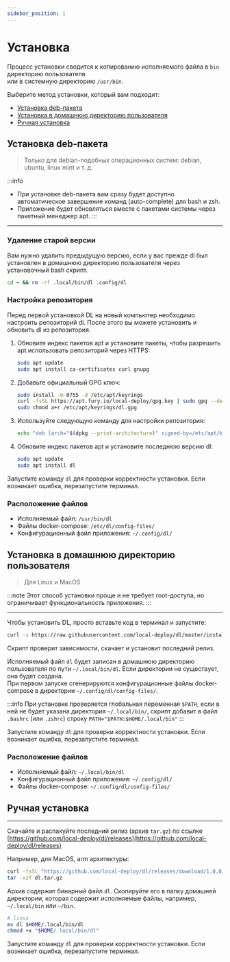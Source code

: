 ```yaml
---
sidebar_position: 1
---
```


# Установка

Процесс установки сводится к копированию исполняемого файла в `bin` директорию пользователя  
или в системную директорию `/usr/bin`.

Выберите метод установки, который вам подходит:

- [Установка deb-пакета](#установка-deb-пакета)
- [Установка в домашнюю директорию пользователя](#установка-в-домашнюю-директорию-пользователя)
- [Ручная установка](#ручная-установка)

## Установка deb-пакета

> Только для debian-подобных операционных систем: debian, ubuntu, linux mint и т. д.

:::info
- При установке deb-пакета вам сразу будет доступно автоматическое завершение команд (auto-complete) для bash и zsh.  
- Приложение будет обновляться вместе с пакетами системы через пакетный менеджер apt.
:::

---

### Удаление старой версии

Вам нужно удалить предыдущую версию, если у вас прежде dl был установлен в домашнюю директорию пользователя через
установочный bash скрипт.

```bash
cd ~ && rm -rf .local/bin/dl .config/dl
```

### Настройка репозитория

Перед первой установкой DL на новый компьютер необходимо настроить репозиторий dl. После этого вы можете установить и обновить dl из репозитория.

1. Обновите индекс пакетов apt и установите пакеты, чтобы разрешить apt использовать репозиторий через HTTPS:

    ```bash
    sudo apt update
    sudo apt install ca-certificates curl gnupg
    ```
2. Добавьте официальный GPG ключ:

    ```bash
    sudo install -m 0755 -d /etc/apt/keyrings
    curl -fsSL https://apt.fury.io/local-deploy/gpg.key | sudo gpg --dearmor -o /etc/apt/keyrings/dl.gpg
    sudo chmod a+r /etc/apt/keyrings/dl.gpg
    ```
3. Используйте следующую команду для настройки репозитория:

    ```bash
    echo "deb [arch="$(dpkg --print-architecture)" signed-by=/etc/apt/keyrings/dl.gpg] https://apt.fury.io/local-deploy/ /" | sudo tee /etc/apt/sources.list.d/dl.list > /dev/null
    ```
4. Обновите индекс пакетов apt и установите последнюю версию dl:

    ```bash
    sudo apt update
    sudo apt install dl
    ```

Запустите команду `dl` для проверки корректности установки. Если возникает ошибка, перезапустите терминал.

### Расположение файлов

- Исполняемый файл: `/usr/bin/dl`
- Файлы docker-compose: `/etc/dl/config-files/`
- Конфигурационный файл приложения: `~/.config/dl/`

## Установка в домашнюю директорию пользователя

> Для Linux и MacOS

:::note
Этот способ установки проще и не требует root-доступа, но ограничивает функциональность приложения.
:::

---

Чтобы установить DL, просто вставьте код в терминал и запустите:

```bash
curl -s https://raw.githubusercontent.com/local-deploy/dl/master/install_dl.sh | bash
```

Скрипт проверит зависимости, скачает и установит последний релиз.

Исполняемый файл `dl` будет записан в домашнюю директорию пользователя по пути `~/.local/bin/dl`. Если директории не
существует, она будет создана.  
При первом запуске сгенерируются конфигурационные файлы docker-compose в директории `~/.config/dl/config-files/`.

:::info
При установке проверяется глобальная переменная `$PATH`, если в ней не будет указана директория `~/.local/bin/`, скрипт
добавит в файл `.bashrc` (или `.zshrc`) строку `PATH="$PATH:$HOME/.local/bin"`
:::

Запустите команду `dl` для проверки корректности установки. Если возникает ошибка, перезапустите терминал.

### Расположение файлов

- Исполняемый файл: `~/.local/bin/dl`
- Конфигурационный файл приложения: `~/.config/dl/`
- Файлы docker-compose: `~/.config/dl/config-files/`

## Ручная установка

---

Скачайте и распакуйте последний релиз (архив `tar.gz`) по
ссылке [https://github.com/local-deploy/dl/releases](https://github.com/local-deploy/dl/releases)

Например, для MacOS, arm архитектуры:

```bash
curl -fsSL "https://github.com/local-deploy/dl/releases/download/1.0.0/dl-1.0.0-darwin-arm64.tar.gz" -o "dl.tar.gz"
tar -xzf dl.tar.gz
```

Архив содержит бинарный файл `dl`. Скопируйте его в папку домашней директории, которая содержит исполняемые файлы,
например, `~/.local/bin` или `~/bin`.

```bash
# linux
mv dl $HOME/.local/bin/dl
chmod +x "$HOME/.local/bin/dl"
```

Запустите команду `dl` для проверки корректности установки. Если возникает ошибка, перезапустите терминал.
